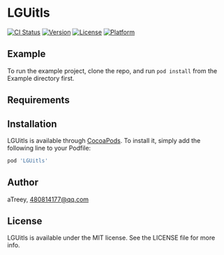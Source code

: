 # LGUitls

[![CI Status](https://img.shields.io/travis/aTreey/LGUitls.svg?style=flat)](https://travis-ci.org/aTreey/LGUitls)
[![Version](https://img.shields.io/cocoapods/v/LGUitls.svg?style=flat)](https://cocoapods.org/pods/LGUitls)
[![License](https://img.shields.io/cocoapods/l/LGUitls.svg?style=flat)](https://cocoapods.org/pods/LGUitls)
[![Platform](https://img.shields.io/cocoapods/p/LGUitls.svg?style=flat)](https://cocoapods.org/pods/LGUitls)

## Example

To run the example project, clone the repo, and run `pod install` from the Example directory first.

## Requirements

## Installation

LGUitls is available through [CocoaPods](https://cocoapods.org). To install
it, simply add the following line to your Podfile:

```ruby
pod 'LGUitls'
```

## Author

aTreey, 480814177@qq.com

## License

LGUitls is available under the MIT license. See the LICENSE file for more info.
